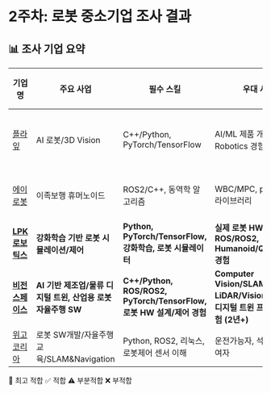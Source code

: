 # 2주차: 로봇 중소기업 조사 결과


## 📊 조사 기업 요약

| 기업명 | 주요 사업 | 필수 스킬 | 우대 사항 | 매칭도 |
|--------|-----------|-----------|-----------|---------|
| [플라잎](https://13123123423.notion.site/23c2fecd00eb80f69fc4dc4ffb2fd972?source=copy_link) | AI 로봇/3D Vision | C++/Python, PyTorch/TensorFlow | AI/ML 제품 개발, Robotics 경험 | **⚠️ 부분적합** |
| [에이로봇](https://13123123423.notion.site/23d2fecd00eb801bb9a8e53a62922970?source=copy_link) | 이족보행 휴머노이드 | ROS2/C++, 동역학 알고리즘 | WBC/MPC, pinocchio 라이브러리 | **❌ 부적합** |
| [**LPK로보틱스**](https://13123123423.notion.site/lpk-23d2fecd00eb80f1aa35c2b71cad1fd5?source=copy_link) | **강화학습 기반 로봇 시뮬레이션/제어** | **Python, PyTorch/TensorFlow, 강화학습, 로봇 시뮬레이터** | **실제 로봇 HW 경험, ROS/ROS2, Humanoid/Quadruped 경험** | **✅ 적합** |
| [**비전스페이스**](https://13123123423.notion.site/23d2fecd00eb8039a7a1fdf6dc7d84ce?source=copy_link) | **AI 기반 제조업/물류 디지털 트윈, 산업용 로봇 자율주행 SW** | **C++/Python, ROS/ROS2, PyTorch/TensorFlow, 로봇 HW 설계/제어 경험** | **Computer Vision/SLAM, LiDAR/Vision 센서, AI/디지털 트윈 프로젝트 경험 (2년+)** | **✅ 적합** |
| [위고코리아](https://13123123423.notion.site/23d2fecd00eb80e085b8f260bdee6c31?source=copy_link) | 로봇 SW개발/자율주행 교육/SLAM&Navigation | Python, ROS2, 리눅스, 로봇제어 센서 이해 | 운전가능자, 석사학위 수여자 | ✅ 적합 |

🎯 최고 적합
✅ 적합
⚠️ 부분적합
❌ 부적합
